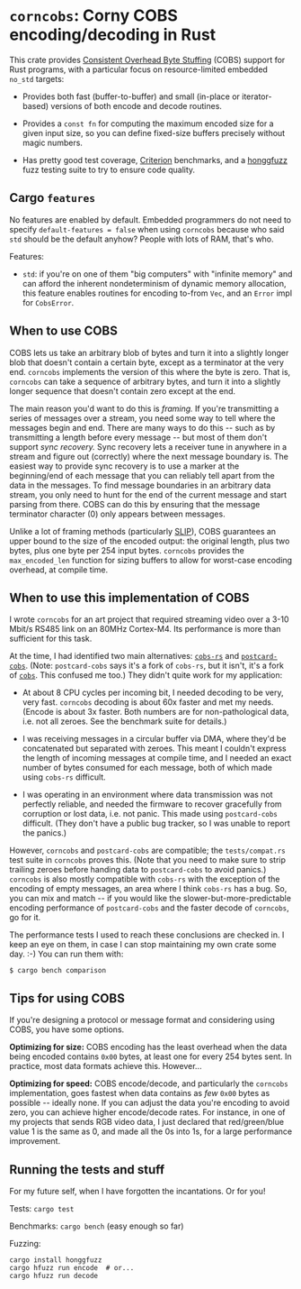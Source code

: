 # `corncobs`: Corny COBS encoding/decoding in Rust

This crate provides [Consistent Overhead Byte Stuffing][cobs] (COBS) support for
Rust programs, with a particular focus on resource-limited embedded `no_std`
targets:

- Provides both fast (buffer-to-buffer) and small (in-place or iterator-based)
  versions of both encode and decode routines.

- Provides a `const fn` for computing the maximum encoded size for a given
  input size, so you can define fixed-size buffers precisely without magic
  numbers.

- Has pretty good test coverage, [Criterion] benchmarks, and a [honggfuzz] fuzz
  testing suite to try to ensure code quality.

## Cargo `features`

No features are enabled by default. Embedded programmers do not need to specify
`default-features = false` when using `corncobs` because who said `std` should
be the default anyhow? People with lots of RAM, that's who.

Features:

- `std`: if you're on one of them "big computers" with "infinite memory" and can
  afford the inherent nondeterminism of dynamic memory allocation, this feature
  enables routines for encoding to-from `Vec`, and an `Error` impl for
  `CobsError`.

## When to use COBS

COBS lets us take an arbitrary blob of bytes and turn it into a slightly
longer blob that doesn't contain a certain byte, except as a terminator at
the very end. `corncobs` implements the version of this where the byte is zero.
That is, `corncobs` can take a sequence of arbitrary bytes, and turn it into a
slightly longer sequence that doesn't contain zero except at the end.

The main reason you'd want to do this is _framing._ If you're transmitting a
series of messages over a stream, you need some way to tell where the messages
begin and end. There are many ways to do this -- such as by transmitting a
length before every message -- but most of them don't support _sync recovery._
Sync recovery lets a receiver tune in anywhere in a stream and figure out
(correctly) where the next message boundary is. The easiest way to provide sync
recovery is to use a marker at the beginning/end of each message that you can
reliably tell apart from the data in the messages. To find message boundaries in
an arbitrary data stream, you only need to hunt for the end of the current
message and start parsing from there. COBS can do this by ensuring that the
message terminator character (0) only appears between messages.

Unlike a lot of framing methods (particularly [SLIP]), COBS guarantees an upper
bound to the size of the encoded output: the original length, plus two bytes,
plus one byte per 254 input bytes. `corncobs` provides the `max_encoded_len`
function for sizing buffers to allow for worst-case encoding overhead, at
compile time.

## When to use this implementation of COBS

I wrote `corncobs` for an art project that required streaming video over a 3-10
Mbit/s RS485 link on an 80MHz Cortex-M4. Its performance is more than sufficient
for this task.

At the time, I had identified two main alternatives: [`cobs-rs`] and
[`postcard-cobs`]. (Note: `postcard-cobs` says it's a fork of `cobs-rs`, but it
isn't, it's a fork of [`cobs`][cobs-crate]. This confused me too.) They didn't
quite work for my application:

- At about 8 CPU cycles per incoming bit, I needed decoding to be very, very
  fast. `corncobs` decoding is about 60x faster and met my needs. (Encode is
  about 3x faster. Both numbers are for non-pathological data, i.e. not all
  zeroes. See the benchmark suite for details.)

- I was receiving messages in a circular buffer via DMA, where they'd be
  concatenated but separated with zeroes. This meant I couldn't express the
  length of incoming messages at compile time, and I needed an exact number of
  bytes consumed for each message, both of which made using `cobs-rs` difficult.

- I was operating in an environment where data transmission was not perfectly
  reliable, and needed the firmware to recover gracefully from corruption or
  lost data, i.e. not panic. This made using `postcard-cobs` difficult. (They
  don't have a public bug tracker, so I was unable to report the panics.)

However, `corncobs` and `postcard-cobs` are compatible; the `tests/compat.rs`
test suite in `corncobs` proves this. (Note that you need to make sure to strip
trailing zeroes before handing data to `postcard-cobs` to avoid panics.)
`corncobs` is also mostly compatible with `cobs-rs` with the exception of the
encoding of empty messages, an area where I think `cobs-rs` has a bug. So, you
can mix and match -- if you would like the slower-but-more-predictable encoding
performance of `postcard-cobs` and the faster decode of `corncobs`, go for it.

The performance tests I used to reach these conclusions are checked in. I keep
an eye on them, in case I can stop maintaining my own crate some day. :-) You
can run them with:

```
$ cargo bench comparison
```

## Tips for using COBS

If you're designing a protocol or message format and considering using COBS, you
have some options.

**Optimizing for size:** COBS encoding has the least overhead when the data
being encoded contains `0x00` bytes, at least one for every 254 bytes sent. In
practice, most data formats achieve this. However...

**Optimizing for speed:** COBS encode/decode, and particularly the `corncobs`
implementation, goes fastest when data contains as _few_ `0x00` bytes as
possible -- ideally none. If you can adjust the data you're encoding to avoid
zero, you can achieve higher encode/decode rates. For instance, in one of my
projects that sends RGB video data, I just declared that red/green/blue value 1
is the same as 0, and made all the 0s into 1s, for a large performance
improvement.

## Running the tests and stuff

For my future self, when I have forgotten the incantations. Or for you!

Tests: `cargo test`

Benchmarks: `cargo bench` (easy enough so far)

Fuzzing:

```
cargo install honggfuzz
cargo hfuzz run encode  # or...
cargo hfuzz run decode
```

[cobs]: https://en.wikipedia.org/wiki/Consistent_Overhead_Byte_Stuffing
[Criterion]: https://docs.rs/criterion/latest/criterion/
[honggfuzz]: https://docs.rs/honggfuzz/latest/honggfuzz/
[SLIP]: https://en.wikipedia.org/wiki/Serial_Line_Internet_Protocol
[`cobs-rs`]: https://crates.io/crates/cobs-rs
[`postcard-cobs`]: https://crates.io/crates/postcard-cobs
[cobs-crate]: https://crates.io/crates/cobs
